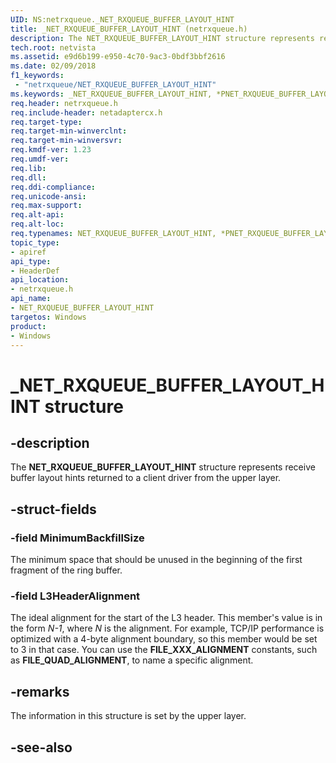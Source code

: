 ```yaml
---
UID: NS:netrxqueue._NET_RXQUEUE_BUFFER_LAYOUT_HINT
title: _NET_RXQUEUE_BUFFER_LAYOUT_HINT (netrxqueue.h)
description: The NET_RXQUEUE_BUFFER_LAYOUT_HINT structure represents receive buffer layout hints returned to a client driver from the upper layer.
tech.root: netvista
ms.assetid: e9d6b199-e950-4c70-9ac3-0bdf3bbf2616
ms.date: 02/09/2018
f1_keywords:
 - "netrxqueue/NET_RXQUEUE_BUFFER_LAYOUT_HINT"
ms.keywords: _NET_RXQUEUE_BUFFER_LAYOUT_HINT, *PNET_RXQUEUE_BUFFER_LAYOUT_HINT, NET_RXQUEUE_BUFFER_LAYOUT_HINT, 
req.header: netrxqueue.h
req.include-header: netadaptercx.h
req.target-type:
req.target-min-winverclnt:
req.target-min-winversvr:
req.kmdf-ver: 1.23
req.umdf-ver:
req.lib:
req.dll:
req.ddi-compliance:
req.unicode-ansi:
req.max-support:
req.alt-api:
req.alt-loc:
req.typenames: NET_RXQUEUE_BUFFER_LAYOUT_HINT, *PNET_RXQUEUE_BUFFER_LAYOUT_HINT
topic_type: 
- apiref
api_type: 
- HeaderDef
api_location:
- netrxqueue.h
api_name: 
- NET_RXQUEUE_BUFFER_LAYOUT_HINT
targetos: Windows
product:
- Windows
---
```


# _NET_RXQUEUE_BUFFER_LAYOUT_HINT structure

## -description



The **NET_RXQUEUE_BUFFER_LAYOUT_HINT** structure represents receive buffer layout hints returned to a client driver from the upper layer.

## -struct-fields

### -field MinimumBackfillSize
The minimum space that should be unused in the beginning of the first fragment of the ring buffer.
 
### -field L3HeaderAlignment
The ideal alignment for the start of the L3 header. This member's value is in the form *N-1*, where *N* is the alignment. For example, TCP/IP performance is optimized with a 4-byte alignment boundary, so this member would be set to 3 in that case. You can use the **FILE_XXX_ALIGNMENT** constants, such as **FILE_QUAD_ALIGNMENT**, to name a specific alignment.

## -remarks
The information in this structure is set by the upper layer.



## -see-also
